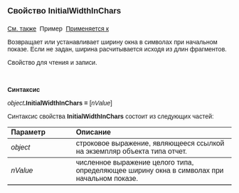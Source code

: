 ﻿<html>
<head>
<title>Отчет\InitialWidthInChars</title>
</head>

<body>

<p><strong><font size="4" face="Arial">Свойство InitialWidthInChars<br>
<br>
</font></strong><font face="Arial"><a href="../AsRepViewer.html">См. 
также</a>&nbsp;
Пример&nbsp; <a
href="../AsRepViewer.html">Применяется к</a></font></p>

<p><font face="Arial">Возвращает или устанавливает ширину окна в символах при 
начальном показе. Если не задан, ширина расчитывается исходя из длин фрагментов.</font></p>

<p><font face="Arial">Свойство для чтения и записи.</font></p>

<p>&nbsp;</p>

<p class="label"><font face="Arial"><b>Синтаксис</b></font></p>

<p><font face="Arial"><em>object</em><strong>.InitialWidthInChars = </strong>
[<em>nValue</em>]</font></p>

<p><font face="Arial">Синтаксис свойства <strong>InitialWidthInChars</strong>
состоит из следующих частей:</font></p>

<table border="1" cellPadding="5" cols="2" frame="below" rules="rows">
<TBODY>
  <tr vAlign="top">
    <td class="label" width="29%"><font face="Arial"><b>Параметр</b></font></td>
    <td class="label" width="71%"><font face="Arial"><strong>Описание</strong></font></td>
  </tr>
  <tr>
    <td width="29%"><font face="Arial"><em>object</em></font></td>
    <td width="71%"><font face="Arial">строковое выражение, являющееся 
	ссылкой на экземпляр объекта типа отчет.</font></td>
  </tr>
  <tr>
    <td width="29%"><em><font face="Arial">nValue</font></em></td>
    <td width="71%"><font face="Arial">численное выражение целого 
	типа, определяющее ширину окна в символах при начальном показе.</font></td>
  </tr>
</TBODY>
</table>
</body>
</html>
